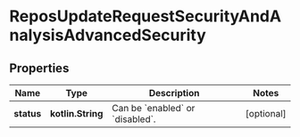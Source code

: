 
# ReposUpdateRequestSecurityAndAnalysisAdvancedSecurity

## Properties
Name | Type | Description | Notes
------------ | ------------- | ------------- | -------------
**status** | **kotlin.String** | Can be &#x60;enabled&#x60; or &#x60;disabled&#x60;. |  [optional]




